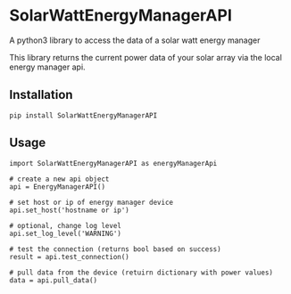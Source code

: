 # SolarWattEnergyManagerAPI
A python3 library to access the data of a solar watt energy manager

This library returns the current power data of your solar array via the local energy manager api.

## Installation

```
pip install SolarWattEnergyManagerAPI
```

## Usage
```
import SolarWattEnergyManagerAPI as energyManagerApi

# create a new api object
api = EnergyManagerAPI()

# set host or ip of energy manager device
api.set_host('hostname or ip')

# optional, change log level
api.set_log_level('WARNING')

# test the connection (returns bool based on success)
result = api.test_connection()

# pull data from the device (retuirn dictionary with power values)
data = api.pull_data()
```

